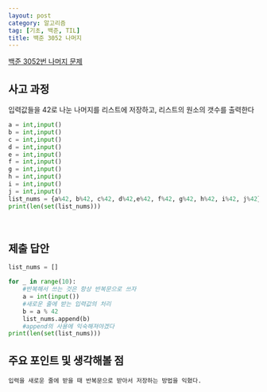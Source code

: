 ```yaml
---
layout: post
category: 알고리즘
tag: [기초, 백준, TIL]
title: 백준 3052 나머지
---
```


[백준 3052번 나머지 문제](https://www.acmicpc.net/problem/3052) 

## 사고 과정

입력값들을 42로 나눈 나머지를 리스트에 저장하고, 리스트의 원소의 갯수를 출력한다

```python
a = int,input()
b = int,input()
c = int,input()
d = int,input()
e = int,input()
f = int,input()
g = int,input()
h = int,input()
i = int,input()
j = int,input()
list_nums = {a%42, b%42, c%42, d%42,e%42, f%42, g%42, h%42, i%42, j%42}
print(len(set(list_nums)))
```
<br>

## 제출 답안

```python
list_nums = []

for _ in range(10):
    #반복해서 쓰는 것은 항상 반복문으로 쓰자
    a = int(input())
    #새로운 줄에 받는 입력값의 처리
    b = a % 42
    list_nums.append(b)
    #append의 사용에 익숙해져야겠다
print(len(set(list_nums)))
```

## 주요 포인트 및 생각해볼 점

    입력을 새로운 줄에 받을 때 반복문으로 받아서 저장하는 방법을 익혔다.  
